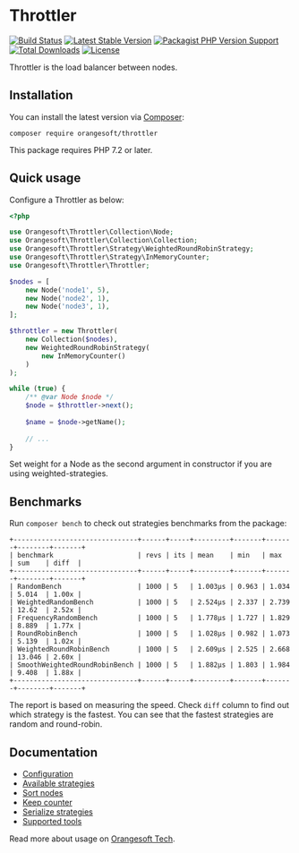 # Throttler

[![Build Status](https://img.shields.io/travis/com/Orangesoft-Development/throttler/main?style=plastic)](https://travis-ci.com/Orangesoft-Development/throttler)
[![Latest Stable Version](https://img.shields.io/packagist/v/orangesoft/throttler?style=plastic)](https://packagist.org/packages/orangesoft/throttler)
[![Packagist PHP Version Support](https://img.shields.io/packagist/php-v/orangesoft/throttler?style=plastic&color=8892BF)](https://packagist.org/packages/orangesoft/throttler)
[![Total Downloads](https://img.shields.io/packagist/dt/orangesoft/throttler?style=plastic)](https://packagist.org/packages/orangesoft/throttler)
[![License](https://img.shields.io/packagist/l/orangesoft/throttler?style=plastic&color=428F7E)](https://packagist.org/packages/orangesoft/throttler)

Throttler is the load balancer between nodes.

## Installation

You can install the latest version via [Composer](https://getcomposer.org/):

```text
composer require orangesoft/throttler
```

This package requires PHP 7.2 or later.

## Quick usage

Configure a Throttler as below:

```php
<?php

use Orangesoft\Throttler\Collection\Node;
use Orangesoft\Throttler\Collection\Collection;
use Orangesoft\Throttler\Strategy\WeightedRoundRobinStrategy;
use Orangesoft\Throttler\Strategy\InMemoryCounter;
use Orangesoft\Throttler\Throttler;

$nodes = [
    new Node('node1', 5),
    new Node('node2', 1),
    new Node('node3', 1),
];

$throttler = new Throttler(
    new Collection($nodes),
    new WeightedRoundRobinStrategy(
        new InMemoryCounter()
    )
);

while (true) {
    /** @var Node $node */
    $node = $throttler->next();
    
    $name = $node->getName();
    
    // ...
}
```

Set weight for a Node as the second argument in constructor if you are using weighted-strategies.

## Benchmarks

Run `composer bench` to check out strategies benchmarks from the package:

```text
+-------------------------------+------+-----+---------+-------+-------+--------+-------+
| benchmark                     | revs | its | mean    | min   | max   | sum    | diff  |
+-------------------------------+------+-----+---------+-------+-------+--------+-------+
| RandomBench                   | 1000 | 5   | 1.003μs | 0.963 | 1.034 | 5.014  | 1.00x |
| WeightedRandomBench           | 1000 | 5   | 2.524μs | 2.337 | 2.739 | 12.62  | 2.52x |
| FrequencyRandomBench          | 1000 | 5   | 1.778μs | 1.727 | 1.829 | 8.889  | 1.77x |
| RoundRobinBench               | 1000 | 5   | 1.028μs | 0.982 | 1.073 | 5.139  | 1.02x |
| WeightedRoundRobinBench       | 1000 | 5   | 2.609μs | 2.525 | 2.668 | 13.046 | 2.60x |
| SmoothWeightedRoundRobinBench | 1000 | 5   | 1.882μs | 1.803 | 1.984 | 9.408  | 1.88x |
+-------------------------------+------+-----+---------+-------+-------+--------+-------+
```

The report is based on measuring the speed. Check `diff` column to find out which strategy is the fastest. You can see that the fastest strategies are random and round-robin.

## Documentation

- [Configuration](docs/index.md#configuration)
- [Available strategies](docs/index.md#available-strategies)
- [Sort nodes](docs/index.md#sort-nodes)
- [Keep counter](docs/index.md#keep-counter)
- [Serialize strategies](docs/index.md#serialize-strategies)
- [Supported tools](docs/index.md#supported-tools)

Read more about usage on [Orangesoft Tech](https://orangesoft.co/blog/how-to-make-proxy-balancing-in-guzzle).
